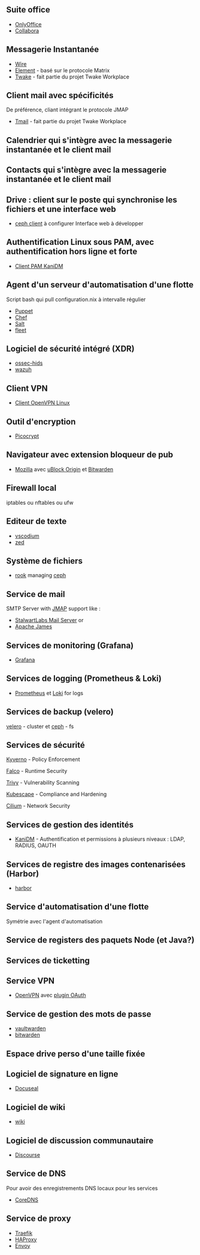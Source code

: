 ## Suite office
- [OnlyOffice](https://github.com/ONLYOFFICE/DesktopEditors)
- [Collabora](https://github.com/CollaboraOnline/online)

## Messagerie Instantanée
- [Wire](https://github.com/wireapp/wire)
- [Element](https://github.com/element-hq) - basé sur le protocole Matrix
- [Twake](https://github.com/linagora/twake-on-matrix) - fait partie du projet Twake Workplace

## Client mail avec spécificités
De préférence, cliant intégrant le protocole JMAP
- [Tmail](https://github.com/linagora/tmail-flutter) - fait partie du projet Twake Workplace

## Calendrier qui s'intègre avec la messagerie instantanée et le client mail
## Contacts qui s'intègre avec la messagerie instantanée et le client mail

## Drive : client sur le poste qui synchronise les fichiers et une interface web
- [ceph client](https://github.com/ceph/ceph) à configurer
Interface web à développer

## Authentification Linux sous PAM, avec authentification hors ligne et forte
- [Client PAM KaniDM](https://github.com/kanidm/kanidm)

## Agent d'un serveur d'automatisation d'une flotte
Script bash qui pull configuration.nix à intervalle régulier
- [Puppet](https://github.com/puppetlabs/puppet)
- [Chef](https://github.com/chef/chef)
- [Salt](https://github.com/saltstack/salt)
- [fleet](https://github.com/fleetdm/fleet)

## Logiciel de sécurité intégré (XDR)
- [ossec-hids](https://github.com/ossec/ossec-hids)
- [wazuh](https://github.com/wazuh/wazuh)

## Client VPN
- [Client OpenVPN Linux](https://github.com/OpenVPN/openvpn3-linux)

## Outil d'encryption
- [Picocrypt](https://github.com/Picocrypt/Picocrypt)

## Navigateur avec extension bloqueur de pub
- [Mozilla](https://hg.mozilla.org/) avec
[uBlock Origin](https://github.com/gorhill/uBlock) et
[Bitwarden](https://github.com/bitwarden/clients)

## Firewall local
iptables ou nftables ou ufw

## Editeur de texte
- [vscodium](https://github.com/VSCodium/vscodium)
- [zed](https://github.com/zed-industries/zed)

## Système de fichiers
- [rook](https://github.com/rook/rook) managing [ceph](https://github.com/ceph/ceph)

## Service de mail
SMTP Server with [JMAP](https://jmap.io/) support like :
- [StalwartLabs Mail Server](https://github.com/stalwartlabs/mail-server) or
- [Apache James](https://github.com/apache/james-project)

## Services de monitoring (Grafana)
- [Grafana](https://github.com/grafana/grafana)

## Services de logging (Prometheus & Loki)
- [Prometheus](https://github.com/prometheus/prometheus)
 et [Loki](https://github.com/grafana/loki) for logs

## Services de backup (velero)
[velero](https://github.com/vmware-tanzu/velero) - cluster
et [ceph](https://github.com/ceph/ceph) - fs


## Services de sécurité
[Kyverno](https://github.com/kyverno/kyverno) - Policy Enforcement

[Falco](https://github.com/falcosecurity/falco) - Runtime Security

[Trivy](https://github.com/aquasecurity/trivy) - Vulnerability Scanning

[Kubescape](https://github.com/kubescape/kubescape) - Compliance and Hardening

[Cilium](https://github.com/cilium/cilium) - Network Security

## Services de gestion des identités
- [KaniDM](https://github.com/kanidm/kanidm) - Authentification et permissions à plusieurs niveaux : LDAP, RADIUS, OAUTH

## Services de registre des images contenarisées (Harbor)
- [harbor](https://github.com/goharbor/harbor)

## Service d'automatisation d'une flotte
Symétrie avec l'agent d'automatisation

## Service de registers des paquets Node (et Java?)

## Services de ticketting

## Service VPN
- [OpenVPN](https://github.com/OpenVPN/openvpn) avec [plugin OAuth](https://github.com/jkroepke/openvpn-auth-oauth2)

## Service de gestion des mots de passe
- [vaultwarden](https://github.com/dani-garcia/vaultwarden)
- [bitwarden](https://github.com/bitwarden/server)

## Espace drive perso d'une taille fixée

## Logiciel de signature en ligne
- [Docuseal](https://github.com/docusealco/docuseal)

## Logiciel de wiki
- [wiki](https://github.com/requarks/wiki)

## Logiciel de discussion communautaire
- [Discourse](https://github.com/discourse/discourse)

## Service de DNS
Pour avoir des enregistrements DNS locaux pour les services
- [CoreDNS](https://github.com/coredns/coredns)


## Service de proxy
- [Traefik](https://github.com/traefik/traefik)
- [HAProxy](https://github.com/haproxy/haproxy)
- [Envoy](https://github.com/envoyproxy/envoy)
